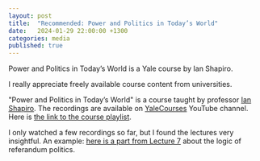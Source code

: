 ```yaml
---
layout: post
title:  "Recommended: Power and Politics in Today’s World"
date:   2024-01-29 22:00:00 +1300
categories: media
published: true
---
```


Power and Politics in Today’s World is a Yale course by Ian Shapiro.

I really appreciate freely available course content from universities.

"Power and Politics in Today’s World" is a course taught by professor [Ian Shapiro][wikipedia-ian-shapiro]. The recordings are available on [YaleCourses][yt-yale-courses] YouTube channel. Here is [the link to the course playlist][yt-playlist].

I only watched a few recordings so far, but I found the lectures very insightful. An example: [here is a part from Lecture 7][yt-referandum] about the logic of referandum politics.

[wikipedia-ian-shapiro]: https://en.wikipedia.org/wiki/Ian_Shapiro
[yt-yale-courses]: https://www.youtube.com/@YaleCourses
[yt-playlist]: https://www.youtube.com/playlist?list=PLh9mgdi4rNeyViG2ar68jkgEi4y6doNZy
[yt-referandum]: https://www.youtube.com/watch?v=u6Ng0N26MGk&list=PLh9mgdi4rNeyViG2ar68jkgEi4y6doNZy&index=7&t=1269s
